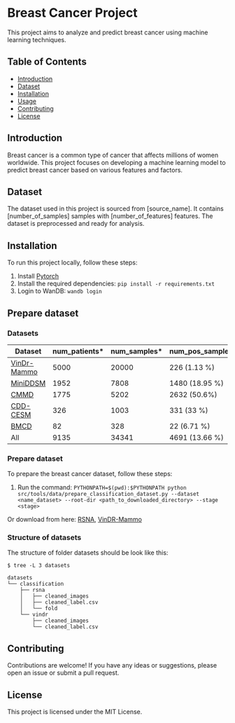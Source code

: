 # Breast Cancer Project

This project aims to analyze and predict breast cancer using machine learning techniques.

## Table of Contents

- [Introduction](#introduction)
- [Dataset](#dataset)
- [Installation](#installation)
- [Usage](#usage)
- [Contributing](#contributing)
- [License](#license)

## Introduction

Breast cancer is a common type of cancer that affects millions of women worldwide. This project focuses on developing a machine learning model to predict breast cancer based on various features and factors.

## Dataset

The dataset used in this project is sourced from [source_name]. It contains [number_of_samples] samples with [number_of_features] features. The dataset is preprocessed and ready for analysis.

## Installation

To run this project locally, follow these steps:

1. Install [Pytorch](https://pytorch.org/get-started/locally/)
1. Install the required dependencies: `pip install -r requirements.txt`
1. Login to WanDB: `wandb login`

## Prepare dataset
### Datasets
| Dataset     | num_patients* | num_samples* | num_pos_samples* | 
|-------------|---------------|--------------|------------------|
| [VinDr-Mammo](https://physionet.org/content/vindr-mammo/1.0.0/) | 5000          | 20000        | 226 (1.13 %)     | 
| [MiniDDSM](https://www.kaggle.com/datasets/cheddad/miniddsm2)   | 1952          | 7808         | 1480 (18.95 %)   |
| [CMMD](https://wiki.cancerimagingarchive.net/pages/viewpage.action?pageId=70230508)        | 1775          | 5202         | 2632 (50.6%)     |
| [CDD-CESM](https://wiki.cancerimagingarchive.net/pages/viewpage.action?pageId=109379611)    | 326           | 1003         | 331 (33 %)       | 
| [BMCD](https://zenodo.org/record/5036062)        | 82            | 328          | 22 (6.71 %)      | [1, 2]    |
| All         | 9135          | 34341        | 4691 (13.66 %)   |

### Prepare dataset
To prepare the breast cancer dataset, follow these steps:

1. Run the command: `PYTHONPATH=$(pwd):$PYTHONPATH python src/tools/data/prepare_classification_dataset.py --dataset <name_dataset> --root-dir <path_to_downloaded_directory> --stage <stage>`

Or download from here: [RSNA](https://drive.google.com/file/d/1AI-rNC_Ti51_q0wzBYtb4wfxVmy0fKhB/view), [VinDR-Mammo](https://drive.google.com/file/d/1yJLgy5kUoHrj79YbQ9o6-y_SYojUFVH8/view)

### Structure of datasets
The structure of folder datasets should be look like this:
```
$ tree -L 3 datasets

datasets
└── classification
    ├── rsna
    │   ├── cleaned_images
    │   ├── cleaned_label.csv
    │   └── fold
    └── vindr
        ├── cleaned_images
        └── cleaned_label.csv
```

## Contributing

Contributions are welcome! If you have any ideas or suggestions, please open an issue or submit a pull request.

## License

This project is licensed under the MIT License.